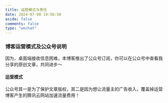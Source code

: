 ```yaml
---
title: 运营模式与责任
date: 2024-07-08 19:56:50
aside: false
comments: false
type: "wechat"
---
```


### 博客运营模式及公众号说明

因为，桌面端接收信息困难，本博客推出了公众号订阅，你可以在公众号中查看我分享的原创文章，共同进步～

#### 运营模式

公众号其一是为了保护文章版权，其二是因为想让流量主的广告收入，覆盖掉运营博客产生的腾讯云网站加速流量费用！